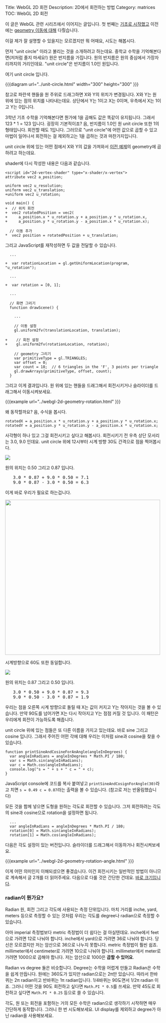 Title: WebGL 2D 회전
Description: 2D에서 회전하는 방법
Category: matrices
TOC: WebGL 2D 회전


이 글은 WebGL 관련 시리즈에서 이어지는 글입니다.
첫 번째는 [기초로 시작했고](webgl-fundamentals.html) 이전에는 [geometry 이동에 대해](webgl-2d-translation.html) 다뤘습니다.

이걸 제가 잘 설명할 수 있을지는 모르겠지만 뭐 어때요, 시도는 해봅시다.

먼저 "unit circle" 이라고 불리는 것을 소개하려고 하는데요.
중학교 수학을 기억해본다면(저처럼 졸지 마세요!) 원은 반지름을 가집니다.
원의 반지름은 원의 중심에서 가장자리까지의 거리인데요.
"unit circle"은 반지름이 1.0인 원입니다.

여기 unit circle 입니다.

{{{diagram url="../unit-circle.html" width="300" height="300" }}}

참고로 파란색 핸들을 원 주위로 드래그하면 X와 Y의 위치가 변경됩니다.
X와 Y는 원 위에 있는 점의 위치를 나타내는데요.
상단에서 Y는 1이고 X는 0이며, 우측에서 X는 1이고 Y는 0입니다.

3학년 기초 수학을 기억해본다면 뭔가에 1을 곱해도 값은 똑같이 유지됩니다.
그래서 123 * 1 = 123 입니다.
굉장히 기본적이죠?
음, 반지름이 1.0인 원 unit circle 또한 1의 형태입니다.
회전할 때도 1입니다.
그러므로 "unit circle"에 어떤 값으로 곱할 수 있고 마법이 일어나서 회전하는 걸 제외하고는 1을 곱하는 것과 마찬가지입니다.

unit circle 위에 있는 어떤 점에서 X와 Y의 값을 가져와서 [이전 예제](webgl-2d-translation.html)의 geometry에 곱하려고 하는데요.

shader에 다시 작성한 내용은 다음과 같습니다.

    <script id="2d-vertex-shader" type="x-shader/x-vertex">
    attribute vec2 a_position;

    uniform vec2 u_resolution;
    uniform vec2 u_translation;
    +uniform vec2 u_rotation;

    void main() {
    +  // 위치 회전
    +  vec2 rotatedPosition = vec2(
    +     a_position.x * u_rotation.y + a_position.y * u_rotation.x,
    +     a_position.y * u_rotation.y - a_position.x * u_rotation.x);

      // 이동 추가
    *  vec2 position = rotatedPosition + u_translation;

그리고 JavaScript를 재작성하면 두 값을 전달할 수 있습니다.

      ...

    +  var rotationLocation = gl.getUniformLocation(program, "u_rotation");

      ...

    +  var rotation = [0, 1];

      ...

      // 화면 그리기
      function drawScene() {

        ...

        // 이동 설정
        gl.uniform2fv(translationLocation, translation);

    +    // 회전 설정
    +    gl.uniform2fv(rotationLocation, rotation);

        // geometry 그리기
        var primitiveType = gl.TRIANGLES;
        var offset = 0;
        var count = 18;  // 6 triangles in the 'F', 3 points per triangle
        gl.drawArrays(primitiveType, offset, count);
      }

그리고 이게 결과입니다.
원 위에 있는 핸들을 드래그해서 회전시키거나 슬라이더를 드래그해서 이동시켜보세요.

{{{example url="../webgl-2d-geometry-rotation.html" }}}

왜 동작할까요?
음, 수식을 봅시다.

    rotatedX = a_position.x * u_rotation.y + a_position.y * u_rotation.x;
    rotatedY = a_position.y * u_rotation.y - a_position.x * u_rotation.x;

사각형이 하나 있고 그걸 회전시키고 싶다고 해봅시다.
회전시키기 전 우측 상단 모서리는 3.0, 9.0 인데요.
unit circle 위에 12시부터 시계 방향 30도 간격으로 점을 찍어봅시다.

<img src="../resources/rotate-30.png" class="webgl_center" />

원의 위치는 0.50 그리고 0.87 입니다.

<pre class="webgl_center">
   3.0 * 0.87 + 9.0 * 0.50 = 7.1
   9.0 * 0.87 - 3.0 * 0.50 = 6.3
</pre>

이게 바로 우리가 필요로 하는겁니다.

<img src="../resources/rotation-drawing.svg" width="500" class="webgl_center"/>

시계방향으로 60도 또한 동일합니다. 

<img src="../resources/rotate-60.png" class="webgl_center" />

원의 위치는 0.87 그리고 0.50 입니다.

<pre class="webgl_center">
   3.0 * 0.50 + 9.0 * 0.87 = 9.3
   9.0 * 0.50 - 3.0 * 0.87 = 1.9
</pre>

우리는 점을 오른쪽 시계 방향으로 돌릴 때 X는 값이 커지고 Y는 작아지는 것을 볼 수 있습니다.
만약 90도를 넘어가면 X는 다시 작아지고 Y는 점점 커질 것 입니다.
이 패턴은 우리에게 회전이 가능하도록 해줍니다.

unit circle 위에 있는 점들은 또 다른 이름을 가지고 있는데요.
바로 sine 그리고 cosine 입니다.
그래서 주어진 어떤 각에 대해 우리는 이처럼 sine과 cosine을 찾을 수 있습니다.

    function printSineAndCosineForAnAngle(angleInDegrees) {
      var angleInRadians = angleInDegrees * Math.PI / 180;
      var s = Math.sin(angleInRadians);
      var c = Math.cos(angleInRadians);
      console.log("s = " + s + " c = " + c);
    }

JavaScript console에 코드를 복사 붙여넣고 `printSineAndCosignForAngle(30)`라고 치면 `s = 0.49 c = 0.87`라는 출력을 볼 수 있습니다.
(참고로 저는 반올림했습니다)

모든 것을 함께 넣으면 도형을 원하는 각도로 회전할 수 있습니다.
그저 회전하려는 각도의 sine과 cosine으로 rotation을 설정하면 됩니다. 

      ...
      var angleInRadians = angleInDegrees * Math.PI / 180;
      rotation[0] = Math.sin(angleInRadians);
      rotation[1] = Math.cos(angleInRadians);

다음은 각도 설정이 있는 버전입니다.
슬라이더를 드래그해서 이동하거나 회전시켜보세요.

{{{example url="../webgl-2d-geometry-rotation-angle.html" }}}

이게 어떤 의미인지 이해되셨으면 좋겠습니다.
이건 회전시키는 일반적인 방법이 아니므로 계속해서 글 2개를 더 읽어주세요.
다음으로 다룰 것은 간단한 건데요.
[바로 크기입니다](webgl-2d-scale.html).

<div class="webgl_bottombar"><h3>radian이 뭔가요?</h3>
<p>
Radian 원, 회전 그리고 각도에 사용되는 측정 단위입니다.
마치 거리를 inche, yard, meters 등으로 측정할 수 있는 것처럼 우리는 각도를 degree나 radian으로 측정할 수 있습니다.
</p>
<p>
아마 imperial 측정법보다 metric 측정법이 더 쉽다는 걸 아실텐데요.
inche에서 feet으로 가려면 12로 나눠야 합니다.
inche에서 yard으로 가려면 36로 나눠야 합니다.
당신은 모르겠지만 저는 암산으로 36으로 나누지 못합니다.
metric 측정법이 훨씬 쉽죠.
millimeter에서 centimeter로 가려면 10으로 나눠야 합니다.
millimeter에서 meter로 가려면 1000으로 곱해야 합니다.
저는 암산으로 1000은 <strong>곱할 수 있어요</strong>.
</p>
<p>
Radian vs degree 둘은 비슷합니다.
Degree는 수학을 어렵게 만들고 Radian은 수학을 쉽게 만듭니다.
원에는 360도가 있지만 radian으로는 2π만 있습니다.
따라서 한바퀴는 2π radian이고 반바퀴는 1π radian입니다.
1/4바퀴는 90도면서 1/2π radian 이죠.
그러니 어떤 것을 90도 회전하고 싶다면 <code>Math.PI * 0.5</code>를 쓰세요.
만약 45도로 회전하고 싶다면 <code>Math.PI * 0.25</code> 등으로 쓸 수 있습니다.
</p>
<p>
각도, 원 또는 회전을 포함하는 거의 모든 수학은 radian으로 생각하기 시작하면 매우 간단하게 동작합니다.
그러니 한 번 시도해보세요.
UI display를 제외하고 degree가 아닌 radian을 사용해보세요. 
</p>
</div>
